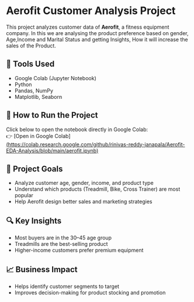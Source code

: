 


# Aerofit Customer Analysis Project

This project analyzes customer data of **Aerofit**, a fitness equipment company. In this we are analysing the product preference based on gender, Age,Income and Marital Status  and getting Insights, How it will increase the sales of the Product.

## 🧪 Tools Used
- Google Colab (Jupyter Notebook)
- Python
- Pandas, NumPy
- Matplotlib, Seaborn

## 🚀 How to Run the Project

Click below to open the notebook directly in Google Colab:  
👉 [Open in Google Colab][(https://colab.research.google.com/github/rinivas-reddy-janapala/Aerofit-EDA-Analysis/blob/main/aerofit.ipynb)
](https://colab.research.google.com/github/srinivas-reddy-janapala/Aerofit-EDA-Analysis/blob/main/aerofit.ipynb)



## 🎯 Project Goals
- Analyze customer age, gender, income, and product type
- Understand which products (Treadmill, Bike, Cross Trainer) are most popular
- Help Aerofit design better sales and marketing strategies

## 🔍 Key Insights
- Most buyers are in the 30–45 age group
- Treadmills are the best-selling product
- Higher-income customers prefer premium equipment

## 📈 Business Impact
- Helps identify customer segments to target
- Improves decision-making for product stocking and promotion





